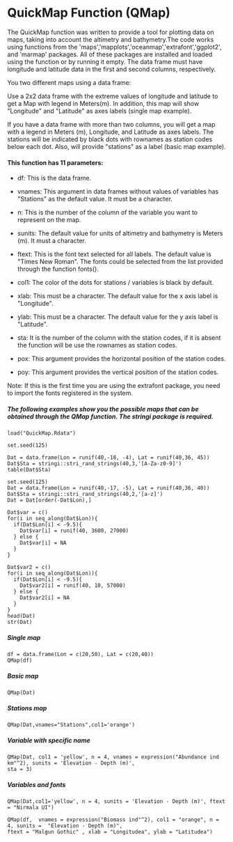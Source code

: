 
# QuickMap Function (QMap)

The QuickMap function was written to provide a tool for plotting data on maps, taking into account the altimetry and bathymetry.The code works using functions from the 'maps','mapplots','oceanmap','extrafont','ggplot2', and 'marmap' packages. All of these packages are installed and loaded using the function or by running it empty. The data frame must have longitude and latitude data in the first and second columns, respectively.

You two different maps using a data frame:

Use a 2x2 data frame with the extreme values of longitude and latitude to get a Map with legend in Meters(m). In addition, this map will show "Longitude" and "Latitude" as axes labels (single map example).

If you have a data frame with more than two columns, you will get a map with a legend in Meters (m), Longitude, and Latitude as axes labels. The stations will be indicated by black dots with rownames as station codes below each dot. Also, will provide "stations" as a label (basic map example).


#### This function has 11 parameters:

* df: This is the data frame.

* vnames: This argument in data frames without values of variables has "Stations" as the default value. It must be a character.

* n: This is the number of the column of the variable you want to represent on the map.

* sunits: The default value for units of altimetry and bathymetry is Meters (m). It must a character.

* ftext: This is the font text selected for all labels. The default value is "Times New Roman". The fonts could be selected from the list provided through the function fonts().

* col1: The color of the dots for stations / variables is black by default.

* xlab: This must be a character. The default value for the x axis label is "Longitude".

* ylab: This must be a character. The default value for the y axis label is "Latitude".

* sta: It is the number of the column with the station codes, if it is absent the function will be use the rownames as station codes.

* pox: This argument provides the horizontal position of the station codes.

* poy: This argument provides the vertical position of the station codes.

Note: If this is the first time you are using the extrafont package, you need to import the fonts registered in the system.
 
      
##### The following examples show you the possible maps that can be obtained through the QMap function. The stringi package is required.

```{r}
load("QuickMap.Rdata")

set.seed(125)

Dat = data.frame(Lon = runif(40,-18, -4), Lat = runif(40,36, 45))
Dat$Sta = stringi::stri_rand_strings(40,3,'[A-Za-z0-9]')
table(Dat$Sta)

set.seed(125)
Dat = data.frame(Lon = runif(40,-17, -5), Lat = runif(40,36, 40))
Dat$Sta = stringi::stri_rand_strings(40,2,'[a-z]')
Dat = Dat[order(-Dat$Lon),]

Dat$var = c()
for(i in seq_along(Dat$Lon)){
  if(Dat$Lon[i] < -9.5){
    Dat$var[i] = runif(40, 3600, 27000)
  } else {
    Dat$var[i] = NA
  }
}

Dat$var2 = c()
for(i in seq_along(Dat$Lon)){
  if(Dat$Lon[i] < -9.5){
    Dat$var2[i] = runif(40, 10, 57000)
  } else {
    Dat$var2[i] = NA
  }
}
head(Dat)
str(Dat)

```

##### Single map

```{r}
df = data.frame(Lon = c(20,50), Lat = c(20,40))
QMap(df)
```

##### Basic  map
```{r}
QMap(Dat) 
```


##### Stations map
```{r}
QMap(Dat,vnames="Stations",col1='orange')
```

##### Variable with specific name
```{r}
QMap(Dat, col1 = 'yellow', n = 4, vnames = expression("Abundance ind km"^2), sunits = 'Elevation - Depth (m)',
sta = 3)
```

##### Variables and fonts


```{r}
QMap(Dat,col1='yellow', n = 4, sunits = 'Elevation - Depth (m)', ftext = "Nirmala UI")
```

```{r}
QMap(df,  vnames = expression("Biomass ind"^2), col1 = "orange", n = 4, sunits =  "Elevation - Depth (m)", 
ftext = "Malgun Gothic" , xlab = "Longitudea", ylab = "Latitudea")
```

